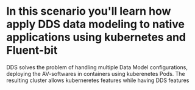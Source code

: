 # In this scenario you'll learn how apply DDS data modeling to native applications using kubernetes and Fluent-bit   #

DDS solves the problem of handling multiple Data Model configurations, deploying the AV-softwares in containers using kuberenetes Pods. The resulting cluster allows kuberneretes features while having DDS features


